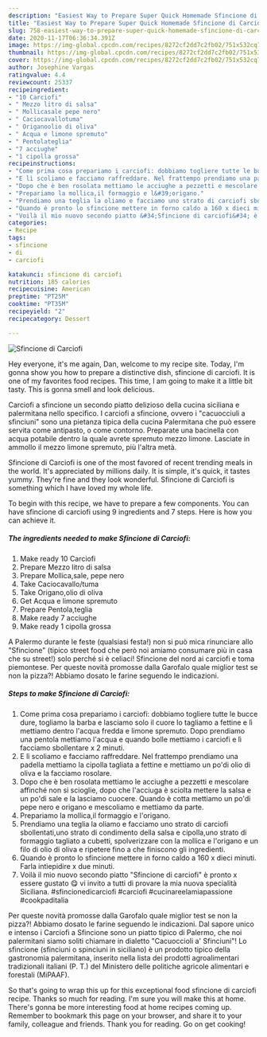```yaml
---
description: "Easiest Way to Prepare Super Quick Homemade Sfincione di Carciofi"
title: "Easiest Way to Prepare Super Quick Homemade Sfincione di Carciofi"
slug: 758-easiest-way-to-prepare-super-quick-homemade-sfincione-di-carciofi
date: 2020-11-17T06:36:34.391Z
image: https://img-global.cpcdn.com/recipes/8272cf2dd7c2fb02/751x532cq70/sfincione-di-carciofi-recipe-main-photo.jpg
thumbnail: https://img-global.cpcdn.com/recipes/8272cf2dd7c2fb02/751x532cq70/sfincione-di-carciofi-recipe-main-photo.jpg
cover: https://img-global.cpcdn.com/recipes/8272cf2dd7c2fb02/751x532cq70/sfincione-di-carciofi-recipe-main-photo.jpg
author: Josephine Vargas
ratingvalue: 4.4
reviewcount: 25337
recipeingredient:
- "10 Carciofi"
- " Mezzo litro di salsa"
- " Mollicasale pepe nero"
- " Caciocavallotuma"
- " Origanoolio di oliva"
- " Acqua e limone spremuto"
- " Pentolateglia"
- "7 acciughe"
- "1 cipolla grossa"
recipeinstructions:
- "Come prima cosa prepariamo i carciofi: dobbiamo togliere tutte le bucce dure, togliamo la barba e lasciamo solo il cuore lo tagliamo a fettine e lì mettiamo dentro l&#39;acqua fredda e limone spremuto. Dopo prendiamo una pentola mettiamo l&#39;acqua e quando bolle mettiamo i carciofi e lì facciamo sbollentare x 2 minuti."
- "E lì scoliamo e facciamo raffreddare. Nel frattempo prendiamo una padella mettiamo la cipolla tagliata a fettine e mettiamo un po&#39;di olio di oliva e la facciamo rosolare."
- "Dopo che è ben rosolata mettiamo le acciughe a pezzetti e mescolare affinché non si scioglie, dopo che l&#39;acciuga è sciolta mettere la salsa e un po&#39;di sale e la lasciamo cuocere. Quando è cotta mettiamo un po&#39;di pepe nero e origano e mescoliamo e mettiamo da parte."
- "Prepariamo la mollica,il formaggio e l&#39;origano."
- "Prendiamo una teglia la oliamo e facciamo uno strato di carciofi sbollentati,uno strato di condimento della salsa e cipolla,uno strato di formaggio tagliato a cubetti, spolverizzare con la mollica e l&#39;origano e un filo di olio di oliva e ripetere fino a che finiscono gli ingredienti."
- "Quando è pronto lo sfincione mettere in forno caldo a 160 x dieci minuti. Farla intiepidire x due minuti."
- "Voilà il mio nuovo secondo piatto &#34;Sfincione di carciofi&#34; è pronto x essere gustato 😋 vi invito a tutti di provare la mia nuova specialità Siciliana. #sfincionedicarciofi #carciofi #cucinareelamiapassione #cookpaditalia"
categories:
- Recipe
tags:
- sfincione
- di
- carciofi

katakunci: sfincione di carciofi 
nutrition: 185 calories
recipecuisine: American
preptime: "PT25M"
cooktime: "PT35M"
recipeyield: "2"
recipecategory: Dessert

---
```



![Sfincione di Carciofi](https://img-global.cpcdn.com/recipes/8272cf2dd7c2fb02/751x532cq70/sfincione-di-carciofi-recipe-main-photo.jpg)

Hey everyone, it's me again, Dan, welcome to my recipe site. Today, I'm gonna show you how to prepare a distinctive dish, sfincione di carciofi. It is one of my favorites food recipes. This time, I am going to make it a little bit tasty. This is gonna smell and look delicious.

Carciofi a sfincione un secondo piatto delizioso della cucina siciliana e palermitana nello specifico. I carciofi a sfincione, ovvero i &#34;cacuocciuli a sfinciuni&#34; sono una pietanza tipica della cucina Palermitana che può essere servita come antipasto, o come contorno. Preparate una bacinella con acqua potabile dentro la quale avrete spremuto mezzo limone. Lasciate in ammollo il mezzo limone spremuto, più l&#39;altra metà.

Sfincione di Carciofi is one of the most favored of recent trending meals in the world. It's appreciated by millions daily. It is simple, it's quick, it tastes yummy. They're fine and they look wonderful. Sfincione di Carciofi is something which I have loved my whole life.


To begin with this recipe, we have to prepare a few components. You can have sfincione di carciofi using 9 ingredients and 7 steps. Here is how you can achieve it.

<!--inarticleads1-->

##### The ingredients needed to make Sfincione di Carciofi:

1. Make ready 10 Carciofi
1. Prepare  Mezzo litro di salsa
1. Prepare  Mollica,sale, pepe nero
1. Take  Caciocavallo/tuma
1. Take  Origano,olio di oliva
1. Get  Acqua e limone spremuto
1. Prepare  Pentola,teglia
1. Make ready 7 acciughe
1. Make ready 1 cipolla grossa


A Palermo durante le feste (qualsiasi festa!) non si può mica rinunciare allo &#34;Sfincione&#34; (tipico street food che però noi amiamo consumare più in casa che su street!) solo perché si è celiaci! Sfincione del nord ai carciofi e toma piemontese. Per queste novità promosse dalla Garofalo quale miglior test se non la pizza?! Abbiamo dosato le farine seguendo le indicazioni. 

<!--inarticleads2-->

##### Steps to make Sfincione di Carciofi:

1. Come prima cosa prepariamo i carciofi: dobbiamo togliere tutte le bucce dure, togliamo la barba e lasciamo solo il cuore lo tagliamo a fettine e lì mettiamo dentro l&#39;acqua fredda e limone spremuto. Dopo prendiamo una pentola mettiamo l&#39;acqua e quando bolle mettiamo i carciofi e lì facciamo sbollentare x 2 minuti.
1. E lì scoliamo e facciamo raffreddare. Nel frattempo prendiamo una padella mettiamo la cipolla tagliata a fettine e mettiamo un po&#39;di olio di oliva e la facciamo rosolare.
1. Dopo che è ben rosolata mettiamo le acciughe a pezzetti e mescolare affinché non si scioglie, dopo che l&#39;acciuga è sciolta mettere la salsa e un po&#39;di sale e la lasciamo cuocere. Quando è cotta mettiamo un po&#39;di pepe nero e origano e mescoliamo e mettiamo da parte.
1. Prepariamo la mollica,il formaggio e l&#39;origano.
1. Prendiamo una teglia la oliamo e facciamo uno strato di carciofi sbollentati,uno strato di condimento della salsa e cipolla,uno strato di formaggio tagliato a cubetti, spolverizzare con la mollica e l&#39;origano e un filo di olio di oliva e ripetere fino a che finiscono gli ingredienti.
1. Quando è pronto lo sfincione mettere in forno caldo a 160 x dieci minuti. Farla intiepidire x due minuti.
1. Voilà il mio nuovo secondo piatto &#34;Sfincione di carciofi&#34; è pronto x essere gustato 😋 vi invito a tutti di provare la mia nuova specialità Siciliana. #sfincionedicarciofi #carciofi #cucinareelamiapassione #cookpaditalia


Per queste novità promosse dalla Garofalo quale miglior test se non la pizza?! Abbiamo dosato le farine seguendo le indicazioni. Dal sapore unico e intenso i Carciofi a Sfincione sono un piatto tipico di Palermo, che noi palermitani siamo soliti chiamare in dialetto &#34;Cacuoccioli a&#39; Sfinciuni&#34;! Lo sfincione (sfinciuni o spinciuni in siciliano) è un prodotto tipico della gastronomia palermitana, inserito nella lista dei prodotti agroalimentari tradizionali italiani (P. T.) del Ministero delle politiche agricole alimentari e forestali (MiPAAF). 

So that's going to wrap this up for this exceptional food sfincione di carciofi recipe. Thanks so much for reading. I'm sure you will make this at home. There's gonna be more interesting food at home recipes coming up. Remember to bookmark this page on your browser, and share it to your family, colleague and friends. Thank you for reading. Go on get cooking!
